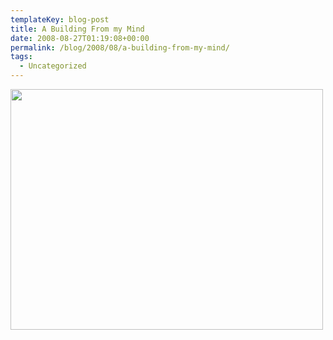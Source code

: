 ```yaml
---
templateKey: blog-post
title: A Building From my Mind
date: 2008-08-27T01:19:08+00:00
permalink: /blog/2008/08/a-building-from-my-mind/
tags:
  - Uncategorized
---
```

[<img class="aligncenter size-full wp-image-20" title="housef" src="/img/2008/08/housef.jpg" alt="" width="500" height="385" />](/img/2008/08/housef.jpg)